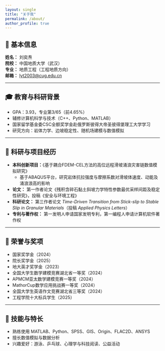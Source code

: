 ```yaml
---
layout: single
title: "关于我"
permalink: /about/
author_profile: true
---
```


## 👋 基本信息
**姓名：** 刘奕焘  
**院校：** 中国地质大学（武汉）  
**专业：** 地质工程（工程地质方向）  
**邮箱：** [lyt2003@cug.edu.cn](mailto:lyt2003@cug.edu.cn)

---

## 🎓 教育与科研背景
- GPA：3.93，专业第3/65（前4.65%）
- 辅修计算机科学与技术（C++、Python、MATLAB）
- 国家留学基金委CSC全额奖学金赴俄罗斯彼得大帝圣彼得堡理工大学学习
- 研究方向：岩体力学、边坡稳定性、随机场建模与数值模拟

---

## 🔬 科研与项目经历
- **本科创新项目：**《基于耦合FDEM-CEL方法的高位远程滑坡涌浪灾害链数值模拟研究》
  - 基于ABAQUS平台，研究岩体抗拉强度与摩擦系数对滑坡体速度、动能及涌浪浪高的影响
- **论文：** 第一作者论文《残积含碎石黏土斜坡力学特性参数最优采样间距及稳定性研究》，投稿《安全与环境工程》
- **科研论文：** 第三作者论文 *Time-Driven Transition from Stick-slip to Stable Slip in Granular Materials*（投稿 *Applied Physics Letters*）
- **专利与著作权：** 第一发明人申请国家发明专利，第一编程人申请计算机软件著作权

---

## 🏅 荣誉与奖项
- 国家奖学金（2024）
- 院长奖学金（2025）
- 地大英才奖学金（2023）
- 全国大学生数学建模竞赛湖北省一等奖（2024）
- APMCM亚太数学建模竞赛一等奖（2024）
- MathorCup数学应用挑战赛一等奖（2024）
- 全国大学生英语作文竞赛湖北省三等奖（2024）
- 工程学院十大标兵学生（2025）

---

## 🧠 技能与特长
- 熟练使用 MATLAB、Python、SPSS、GIS、Origin、FLAC2D、ANSYS
- 擅长数值模拟与数据分析
- 兴趣爱好：游泳、乒乓球、心理学与科技阅读、公益活动
